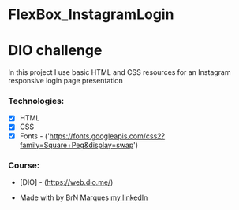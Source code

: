 # FlexBox_InstagramLogin
 
<h1>DIO challenge</h1>

<p>In this project I use basic HTML and CSS resources for an Instagram responsive login page presentation</p>

### Technologies:

* [x] HTML
* [x] CSS
* [x] Fonts - ('https://fonts.googleapis.com/css2?family=Square+Peg&display=swap')

### Course:

* [DIO] - (https://web.dio.me/)


* Made with by BrN Marques [my linkedIn](https://www.linkedin.com/in/brunomarques85/)
